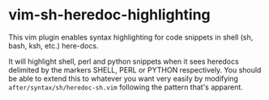 # vim-sh-heredoc-highlighting
This vim plugin enables syntax highlighting for code snippets in shell (sh, bash, ksh, etc.) here-docs.

It will highlight shell, perl and python snippets when it sees heredocs
delimited by the markers SHELL, PERL or PYTHON respectively. You should be able
to extend this to whatever you want very easily by modifying
`after/syntax/sh/heredoc-sh.vim` following the pattern that's apparent.
